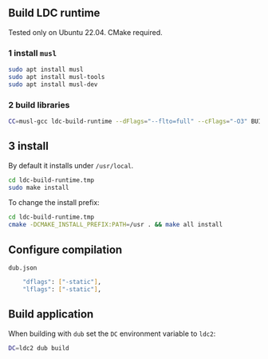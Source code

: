 
## Build LDC runtime

Tested only on Ubuntu 22.04.
CMake required.


### 1 install `musl`

```sh
sudo apt install musl
sudo apt install musl-tools
sudo apt install musl-dev
```

### 2 build libraries

```sh
CC=musl-gcc ldc-build-runtime --dFlags="--flto=full" --cFlags="-O3" BUILD_SHARED=OFF
```

## 3 install

By default it installs under `/usr/local`.

```sh
cd ldc-build-runtime.tmp
sudo make install
```

To change the install prefix:
```sh
cd ldc-build-runtime.tmp
cmake -DCMAKE_INSTALL_PREFIX:PATH=/usr . && make all install
```

## Configure compilation

`dub.json`
```sh
	"dflags": ["-static"],
	"lflags": ["-static"],
```

## Build application

When building with `dub` set the `DC` environment variable to `ldc2`:

```sh
DC=ldc2 dub build
```

